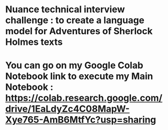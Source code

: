 # Nuance technical interview challenge : to create a language model for Adventures of Sherlock Holmes texts



# You can go on my Google Colab Notebook link to execute my Main Notebook : https://colab.research.google.com/drive/1EaLdyZc4C08MapW-Xye765-AmB6MtfYc?usp=sharing
